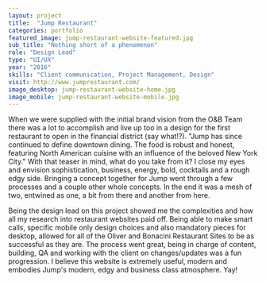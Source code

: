 ```yaml
---
layout: project
title:  "Jump Restaurant"
categories: portfolio
featured_image: jump-restaurant-website-featured.jpg
sub_title: "Nothing short of a phenomenon"
role: "Design Lead"
type: "UI/UX"
year: "2016"
skills: "Client communication, Project Management, Design"
visit: http://www.jumprestaurant.com/
image_desktop: jump-restaurant-website-home.jpg
image_mobile: jump-restaurant-website-mobile.jpg
---
```

When we were supplied with the initial brand vision from the O&B Team there was
a lot to accomplish and live up too in a design for the first restaurant to open
in the financial district (say what!?). "Jump has since continued to define
downtown dining. The food is robust and honest, featuring North American cuisine
with an influence of the beloved New York City." With that teaser in mind,
what do you take from it? I close my eyes and envision sophistication, business,
energy, bold, cocktails and a rough edgy side. Bringing a concept together for
Jump went through a few processes and a couple other whole concepts. In the end
it was a mesh of two, entwined as one, a bit from there and another from here.

Being the design lead on this project showed me the complexities and how all
my research into restaurant websites paid off. Being able to make smart calls,
specific mobile only design choices and also mandatory pieces for desktop,
allowed for all of the Oliver and Bonacini Restaurant Sites to be as successful
as they are. The process went great, being in charge of content, building,
QA and working with the client on changes/updates was a fun progression.
I believe this website is extremely useful, modern and embodies Jump's modern,
edgy and business class atmosphere. Yay!
